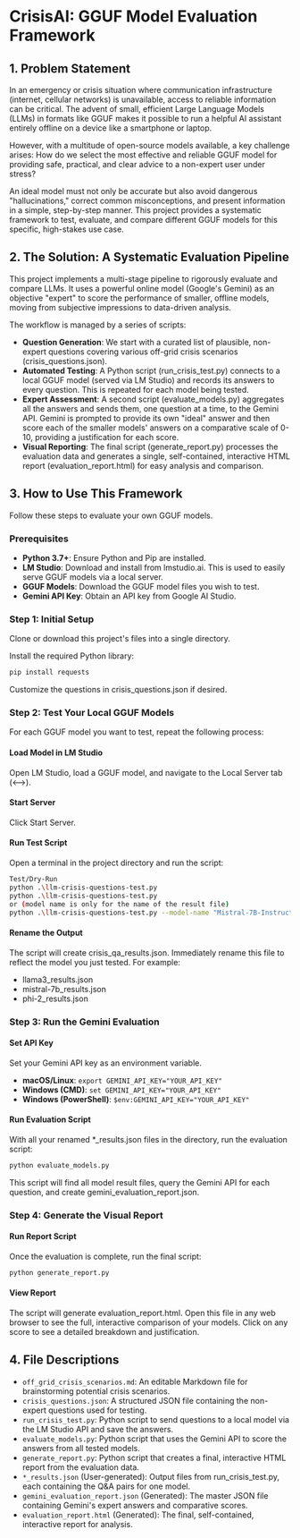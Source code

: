 # CrisisAI: GGUF Model Evaluation Framework

## 1. Problem Statement

In an emergency or crisis situation where communication infrastructure (internet, cellular networks) is unavailable, access to reliable information can be critical. The advent of small, efficient Large Language Models (LLMs) in formats like GGUF makes it possible to run a helpful AI assistant entirely offline on a device like a smartphone or laptop.

However, with a multitude of open-source models available, a key challenge arises: How do we select the most effective and reliable GGUF model for providing safe, practical, and clear advice to a non-expert user under stress?

An ideal model must not only be accurate but also avoid dangerous "hallucinations," correct common misconceptions, and present information in a simple, step-by-step manner. This project provides a systematic framework to test, evaluate, and compare different GGUF models for this specific, high-stakes use case.

## 2. The Solution: A Systematic Evaluation Pipeline

This project implements a multi-stage pipeline to rigorously evaluate and compare LLMs. It uses a powerful online model (Google's Gemini) as an objective "expert" to score the performance of smaller, offline models, moving from subjective impressions to data-driven analysis.

The workflow is managed by a series of scripts:

- **Question Generation**: We start with a curated list of plausible, non-expert questions covering various off-grid crisis scenarios (crisis_questions.json).
- **Automated Testing**: A Python script (run_crisis_test.py) connects to a local GGUF model (served via LM Studio) and records its answers to every question. This is repeated for each model being tested.
- **Expert Assessment**: A second script (evaluate_models.py) aggregates all the answers and sends them, one question at a time, to the Gemini API. Gemini is prompted to provide its own "ideal" answer and then score each of the smaller models' answers on a comparative scale of 0-10, providing a justification for each score.
- **Visual Reporting**: The final script (generate_report.py) processes the evaluation data and generates a single, self-contained, interactive HTML report (evaluation_report.html) for easy analysis and comparison.

## 3. How to Use This Framework

Follow these steps to evaluate your own GGUF models.

### Prerequisites

- **Python 3.7+**: Ensure Python and Pip are installed.
- **LM Studio**: Download and install from lmstudio.ai. This is used to easily serve GGUF models via a local server.
- **GGUF Models**: Download the GGUF model files you wish to test.
- **Gemini API Key**: Obtain an API key from Google AI Studio.

### Step 1: Initial Setup

Clone or download this project's files into a single directory.

Install the required Python library:

```bash
pip install requests
```

Customize the questions in crisis_questions.json if desired.

### Step 2: Test Your Local GGUF Models

For each GGUF model you want to test, repeat the following process:

#### Load Model in LM Studio
Open LM Studio, load a GGUF model, and navigate to the Local Server tab (<-->).

#### Start Server
Click Start Server.

#### Run Test Script
Open a terminal in the project directory and run the script:

```bash
Test/Dry-Run
python .\llm-crisis-questions-test.py
python .\llm-crisis-questions-test.py
or (model name is only for the name of the result file)
python .\llm-crisis-questions-test.py --model-name "Mistral-7B-Instruct-v0.3.Q4_K_M"
```

#### Rename the Output
The script will create crisis_qa_results.json. Immediately rename this file to reflect the model you just tested. For example:
- llama3_results.json
- mistral-7b_results.json
- phi-2_results.json

### Step 3: Run the Gemini Evaluation

#### Set API Key
Set your Gemini API key as an environment variable.

- **macOS/Linux**: `export GEMINI_API_KEY="YOUR_API_KEY"`
- **Windows (CMD)**: `set GEMINI_API_KEY="YOUR_API_KEY"`
- **Windows (PowerShell)**: `$env:GEMINI_API_KEY="YOUR_API_KEY"`

#### Run Evaluation Script
With all your renamed *_results.json files in the directory, run the evaluation script:

```bash
python evaluate_models.py
```

This script will find all model result files, query the Gemini API for each question, and create gemini_evaluation_report.json.

### Step 4: Generate the Visual Report

#### Run Report Script
Once the evaluation is complete, run the final script:

```bash
python generate_report.py
```

#### View Report
The script will generate evaluation_report.html. Open this file in any web browser to see the full, interactive comparison of your models. Click on any score to see a detailed breakdown and justification.

## 4. File Descriptions

- `off_grid_crisis_scenarios.md`: An editable Markdown file for brainstorming potential crisis scenarios.
- `crisis_questions.json`: A structured JSON file containing the non-expert questions used for testing.
- `run_crisis_test.py`: Python script to send questions to a local model via the LM Studio API and save the answers.
- `evaluate_models.py`: Python script that uses the Gemini API to score the answers from all tested models.
- `generate_report.py`: Python script that creates a final, interactive HTML report from the evaluation data.
- `*_results.json` (User-generated): Output files from run_crisis_test.py, each containing the Q&A pairs for one model.
- `gemini_evaluation_report.json` (Generated): The master JSON file containing Gemini's expert answers and comparative scores.
- `evaluation_report.html` (Generated): The final, self-contained, interactive report for analysis.
